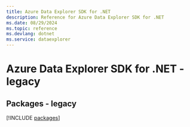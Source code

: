 ```yaml
---
title: Azure Data Explorer SDK for .NET
description: Reference for Azure Data Explorer SDK for .NET
ms.date: 08/29/2024
ms.topic: reference
ms.devlang: dotnet
ms.service: dataexplorer
---
```

# Azure Data Explorer SDK for .NET - legacy
## Packages - legacy
[!INCLUDE [packages](data-explorer-index.md)]